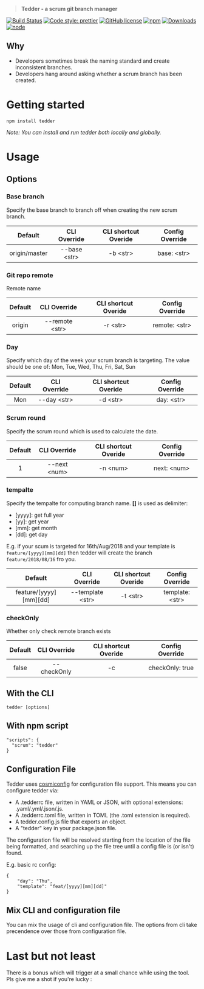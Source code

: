> **Tedder - a scrum git branch manager**

[![Build Status](https://travis-ci.com/n0ruSh/tedder.svg?branch=master)](https://travis-ci.com/n0ruSh/tedder)
[![Code style: prettier](https://img.shields.io/badge/code_style-prettier-ff69b4.svg?style=flat-square)](https://github.com/prettier/prettier)
[![GitHub license](https://img.shields.io/badge/license-MIT-blue.svg)](https://github.com/n0ruSh/tedder/blob/master/LICENSE)
[![npm](https://img.shields.io/badge/version-1.0.0-orange.svg)](https://www.npmjs.com/package/tedder)
[![Downloads](https://img.shields.io/npm/dm/tedder.svg)](https://npmcharts.com/compare/tedder?minimal=true)
[![node](https://img.shields.io/badge/node-%3E%3D8-blue.svg)](https://nodejs.org/en/)

## Why

- Developers sometimes break the naming standard and create inconsistent branches.
- Developers hang around asking whether a scrum branch has been created.

# Getting started

```
npm install tedder
```

_Note: You can install and run tedder both locally and globally._

# Usage

## Options

### Base branch

Specify the base branch to branch off when creating the new scrum branch.

|    Default    |  CLI Override  | CLI shortcut Overide | Config Override |
| :-----------: | :------------: | :------------------: | :-------------: |
| origin/master | --base \<str\> |      -b \<str\>      |  base: \<str\>  |

### Git repo remote

Remote name

| Default |   CLI Override   | CLI shortcut Overide | Config Override |
| :-----: | :--------------: | :------------------: | :-------------: |
| origin  | --remote \<str\> |      -r \<str\>      | remote: \<str\> |

### Day

Specify which day of the week your scrum branch is targeting. The value should be one of: Mon, Tue, Wed, Thu, Fri, Sat, Sun

| Default | CLI Override  | CLI shortcut Overide | Config Override |
| :-----: | :-----------: | :------------------: | :-------------: |
|   Mon   | --day \<str\> |      -d \<str\>      |  day: \<str\>   |

### Scrum round

Specify the scrum round which is used to calculate the date.

| Default |  CLI Override  | CLI shortcut Overide | Config Override |
| :-----: | :------------: | :------------------: | :-------------: |
|    1    | --next \<num\> |      -n \<num\>      |  next: \<num\>  |

### tempalte

Specify the tempalte for computing branch name. **\[\]** is used as delimiter:

- \[yyyy\]: get full year
- \[yy\]: get year
- \[mm\]: get month
- \[dd\]: get day

E.g. if your scum is targeted for 16th/Aug/2018 and your template is `feature/[yyyy][mm][dd]` then tedder will create the branch `feature/2018/08/16` fro you.

|           Default            |    CLI Override    | CLI shortcut Overide |  Config Override  |
| :--------------------------: | :----------------: | :------------------: | :---------------: |
| feature/\[yyyy\]\[mm\]\[dd\] | --template \<str\> |      -t \<str\>      | template: \<str\> |

### checkOnly

Whether only check remote branch exists

| Default | CLI Override | CLI shortcut Overide | Config Override |
| :-----: | :----------: | :------------------: | :-------------: |
|  false  | --checkOnly  |          -c          | checkOnly: true |

## With the CLI

```
tedder [options]
```

## With npm script

```
"scripts": {
  "scrum": "tedder"
}
```

## Configuration File

Tedder uses [cosmiconfig](https://github.com/davidtheclark/cosmiconfig) for configuration file support. This means you can configure tedder via:

- A .tedderrc file, written in YAML or JSON, with optional extensions: .yaml/.yml/.json/.js.
- A .tedderrc.toml file, written in TOML (the .toml extension is required).
- A tedder.config.js file that exports an object.
- A "tedder" key in your package.json file.

The configuration file will be resolved starting from the location of the file being formatted, and searching up the file tree until a config file is (or isn't) found.

E.g. basic rc config:

```
{
    "day": "Thu",
    "template": "feat/[yyyy][mm][dd]"
}
```

## Mix CLI and configuration file

You can mix the usage of cli and configuration file. The options from cli take precendence over those from configuration file.

# Last but not least

There is a bonus which will trigger at a small chance while using the tool. Pls give me a shot if you're lucky :
